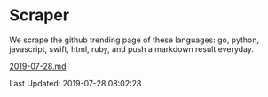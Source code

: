 # Scraper

We scrape the github trending page of these languages: go, python, javascript, swift, html, ruby, and push a markdown result everyday.

[2019-07-28.md](https://github.com/henson/Scraper/blob/master/2019-07-28.md)

Last Updated: 2019-07-28 08:02:28